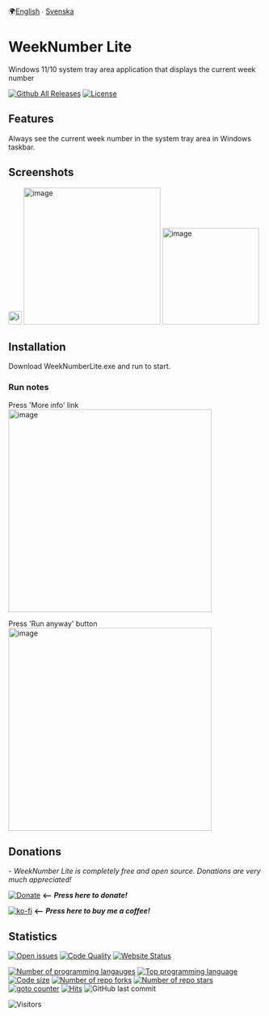 🌍[English](README.md) ∙ [Svenska](README.sv-SE.md)

# WeekNumber Lite
Windows 11/10 system tray area application that displays the current week number

[![Github All Releases](https://img.shields.io/github/downloads/voltura/WeekNumberLite/total.svg)]()
[![License](https://img.shields.io/badge/licence-MIT-green)]()

## Features
Always see the current week number in the system tray area in Windows taskbar.

## Screenshots
<img width="26" alt="image" src="https://user-images.githubusercontent.com/2292809/155431284-c06fc399-597a-43f5-95f3-2a5f5fb90250.png">

<img width="271" alt="image" src="https://user-images.githubusercontent.com/2292809/155431247-bc7c45c9-d748-408e-87ab-e2605f0da186.png">

<img width="191" alt="image" src="https://user-images.githubusercontent.com/2292809/155431451-35fdb731-c793-4101-91d8-82ed3c1786c6.png">

## Installation
Download WeekNumberLite.exe and run to start.

### Run notes
Press 'More info' link
<img width="402" alt="image" src="https://user-images.githubusercontent.com/2292809/155432419-b64a1b0a-7b3b-4d6f-9eb9-6d4a5744b922.png">

Press 'Run anyway' button
<img width="402" alt="image" src="https://user-images.githubusercontent.com/2292809/155432464-47cb1240-adc4-4c4e-987e-4bffa3d48fce.png">


## Donations
*- WeekNumber Lite is completely free and open source. Donations are very much appreciated!*

[![Donate](https://img.shields.io/badge/donate_via-paypal_or_card-blue)](https://www.paypal.com/donate?hosted_button_id=7PN65YXN64DBG) __⟵__ _**Press here to donate!**_

[![ko-fi](https://ko-fi.com/img/githubbutton_sm.svg)](https://ko-fi.com/G2G74W5F8) __⟵__ _**Press here to buy me a coffee!**_
   
## Statistics
[![Open issues](https://img.shields.io/github/issues/voltura/WeekNumberLite)](https://github.com/voltura/WeekNumberLite/issues)
[![Code Quality](https://img.shields.io/github/workflow/status/voltura/WeekNumberLite/CodeQL)]()
[![Website Status](https://img.shields.io/website?url=https%3A%2F%2Fvoltura.github.io%2FWeekNumberLite%2F)]()

[![Number of programming langauges](https://img.shields.io/github/languages/count/voltura/WeekNumberLite)]()
[![Top programming language](https://img.shields.io/github/languages/top/voltura/WeekNumberLite)]()
[![Code size](https://img.shields.io/github/languages/code-size/voltura/WeekNumberLite)]()
[![Number of repo forks](https://img.shields.io/github/forks/voltura/WeekNumberLite)]()
[![Number of repo stars](https://img.shields.io/github/stars/voltura/WeekNumberLite)]()
[![goto counter](https://img.shields.io/github/search/voltura/WeekNumberLite/goto)]()
[![Hits](https://hits.seeyoufarm.com/api/count/incr/badge.svg?url=https%3A%2F%2Fgithub.com%2Fvoltura%2FWeekNumberLite%2Fhit-counter&count_bg=%2379C83D&title_bg=%23555555&icon=&icon_color=%23E7E7E7&title=hits&edge_flat=false)]()
![GitHub last commit](https://img.shields.io/github/last-commit/voltura/WeekNumberLite?color=red)

![Visitors](https://estruyf-github.azurewebsites.net/api/VisitorHit?user=volturaf&repo=WeekNumberLite&countColorcountColor&countColor=%235690f2)
